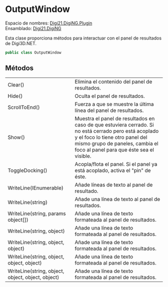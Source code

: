 # OutputWindow

Espacio de nombres: [Digi21.DigiNG.Plugin](/digi3d-net/programacion/.net/referencia/digi21.diging.plugin/)  
Ensamblado: [Digi21.DigiNG](/digi3d-net/programacion/.net/referencia/digi21.diging.plugin/digi21.diging/)

Esta clase proporciona métodos para interactuar con el panel de resultados de Digi3D.NET.

```csharp
public class OutputWindow
```

## Métodos

|  |  |
| :--- | :--- |
| Clear\(\) | Elimina el contenido del panel de resultados. |
| Hide\(\) | Oculta el panel de resultados. |
| ScrollToEnd\(\) | Fuerza a que se muestre la última línea del panel de resultados. |
| Show\(\) | Muestra el panel de resultados en caso de que estuviera cerrado. Si no está cerrado pero está acoplado y el foco lo tiene otro panel del mismo grupo de paneles, cambia el foco al panel para que éste sea el visible. |
| ToggleDocking\(\) | Acopla/flota el panel. Si el panel ya está acoplado, activa el "pin" de éste. |
| WriteLine\(IEnumerable\) | Añade líneas de texto al panel de resultado. |
| WriteLine\(string\) | Añade una línea de texto al panel de resultados. |
| WriteLine\(string, params object\[\]\) | Añade una línea de texto formateada al panel de resultados. |
| WriteLine\(string, object\) | Añade una línea de texto formateada al panel de resultados. |
| WriteLine\(string, object, object\) | Añade una línea de texto formateada al panel de resultados. |
| WriteLine\(string, object, object, object\) | Añade una línea de texto formateada al panel de resultados. |
| WriteLine\(string, object, object, object, object\) | Añade una línea de texto formateada al panel de resultados. |

